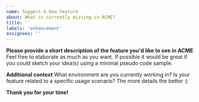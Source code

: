 ```yaml
---
name: Suggest A New Feature
about: What is currently missing in ACME?
title: ''
labels: 'enhancement'
assignees: ''
---
```


**Please provide a short description of the feature you'd like to see in ACME**
Feel free to elaborate as much as you want. If possible it would be great
if you could sketch your idea(s) using a minimal pseudo code sample.

**Additional context**
What environment are you currently working in? Is your feature related to
a specific usage scenario? The more details the better :)

**Thank you for your time!**
